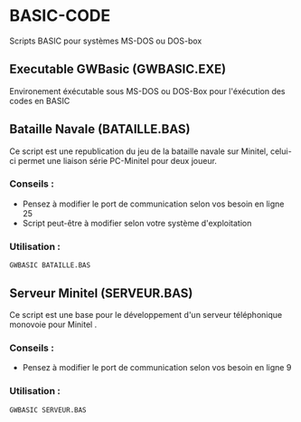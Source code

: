 # BASIC-CODE

Scripts BASIC pour systèmes MS-DOS ou DOS-box

## Executable GWBasic (GWBASIC.EXE)

Environement éxécutable sous MS-DOS ou DOS-Box pour l'éxécution des codes en BASIC

## Bataille Navale (BATAILLE.BAS)

Ce script est une republication du jeu de la bataille navale sur Minitel, 
celui-ci permet une liaison série PC-Minitel pour deux joueur.

### Conseils :

- Pensez à modifier le port de communication selon vos besoin en ligne 25
- Script peut-être à modifier selon votre système d'exploitation

### Utilisation :
 
```
GWBASIC BATAILLE.BAS
```

## Serveur Minitel (SERVEUR.BAS)

Ce script est une base pour le développement d'un serveur téléphonique monovoie pour Minitel .

### Conseils :

- Pensez à modifier le port de communication selon vos besoin en ligne 9

### Utilisation :
 
```
GWBASIC SERVEUR.BAS
```

